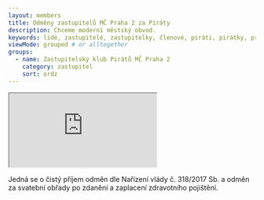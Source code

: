 ```yaml
--- 
layout: members
title: Odměny zastupitelů MČ Praha 2 za Piráty
description: Chceme moderní městský obvod.
keywords: lidé, zastupitelé, zastupitelky, členové, piráti, pirátky, příznivci
viewMode: grouped # or alltogether
groups:
  - name: Zastupitelský klub Pirátů MČ Praha 2
    category: zastupitel
    sort: ordz
---
```


<iframe src="https://docs.google.com/spreadsheets/d/e/2PACX-1vRf-FUPpBFQn9iKAM_LoxoKYAUZ867vFhGXmJjP9bhTnEmMtx5XcjK4wsMNtOvTuEUJEmmZhkuC2qp9/pubhtml?widget=true&amp;headers=false"></iframe>

Jedná se o čistý příjem odměn dle Nařízení vlády č. 318/2017 Sb. a odměn za svatební obřady po zdanění a zaplacení zdravotního pojištění.
